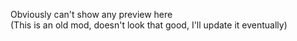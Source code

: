 Obviously can't show any preview here  
(This is an old mod, doesn't look that good, I'll update it eventually)
